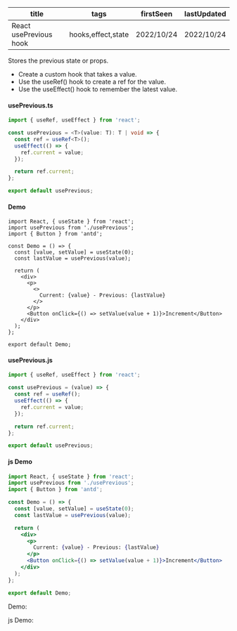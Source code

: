 | title                  | tags               | firstSeen  | lastUpdated |
| ---------------------- | ------------------ | ---------- | ----------- |
| React usePrevious hook | hooks,effect,state | 2022/10/24 | 2022/10/24  |

Stores the previous state or props.

- Create a custom hook that takes a value.
- Use the useRef() hook to create a ref for the value.
- Use the useEffect() hook to remember the latest value.

#### usePrevious.ts

```ts
import { useRef, useEffect } from 'react';

const usePrevious = <T>(value: T): T | void => {
  const ref = useRef<T>();
  useEffect(() => {
    ref.current = value;
  });

  return ref.current;
};

export default usePrevious;
```

#### Demo

```tsx | pure
import React, { useState } from 'react';
import usePrevious from './usePrevious';
import { Button } from 'antd';

const Demo = () => {
  const [value, setValue] = useState(0);
  const lastValue = usePrevious(value);

  return (
    <div>
      <p>
        <>
          Current: {value} - Previous: {lastValue}
        </>
      </p>
      <Button onClick={() => setValue(value + 1)}>Increment</Button>
    </div>
  );
};

export default Demo;
```

#### usePrevious.js

```js
import { useRef, useEffect } from 'react';

const usePrevious = (value) => {
  const ref = useRef();
  useEffect(() => {
    ref.current = value;
  });

  return ref.current;
};

export default usePrevious;
```

#### js Demo

```jsx | pure
import React, { useState } from 'react';
import usePrevious from './usePrevious';
import { Button } from 'antd';

const Demo = () => {
  const [value, setValue] = useState(0);
  const lastValue = usePrevious(value);

  return (
    <div>
      <p>
        Current: {value} - Previous: {lastValue}
      </p>
      <Button onClick={() => setValue(value + 1)}>Increment</Button>
    </div>
  );
};

export default Demo;
```

Demo:

<code src="./Demo.tsx" id="previousTsDemo"></code>

js Demo:

<code src="./js/Demo.jsx" id="previousJsDemo"></code>
